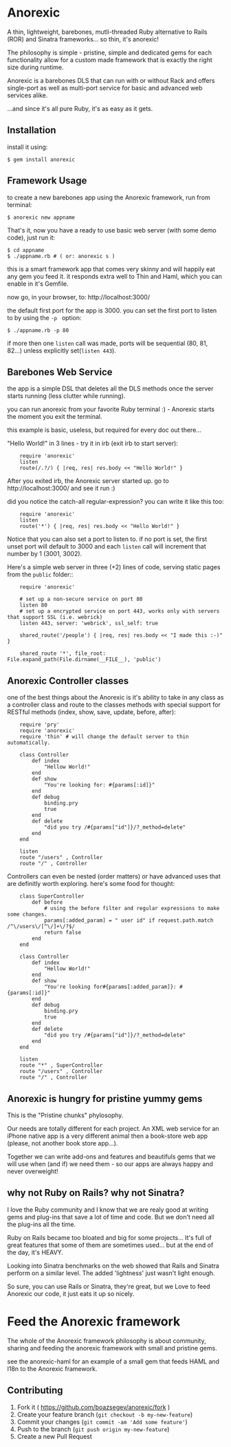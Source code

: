 # Anorexic

A thin, lightweight, barebones, mutli-threaded Ruby alternative to Rails (ROR) and Sinatra frameworks... so thin, it's anorexic!

The philosophy is simple - pristine, simple and dedicated gems for each functionality allow for a custom made framework that is exactly the right size during runtime.

Anorexic is a barebones DLS that can run with or without Rack and offers single-port as well as multi-port service for basic and advanced web services alike.

...and since it's all pure Ruby, it's as easy as it gets.

## Installation

install it using:

    $ gem install anorexic

## Framework Usage

to create a new barebones app using the Anorexic framework, run from terminal:

    $ anorexic new appname

That's it, now you have a ready to use basic web server (with some demo code), just run it:

    $ cd appname
    $ ./appname.rb # ( or: anorexic s )

this is a smart framework app that comes very skinny and will happily eat any gem you feed it. it responds extra well to Thin and Haml, which you can enable in it's Gemfile.

now go, in your browser, to: http://localhost:3000/

the default first port for the app is 3000. you can set the first port to listen to by using the `-p ` option:

    $ ./appname.rb -p 80

if more then one `listen` call was made, ports will be sequential (80, 81, 82...) unless explicitly set(`listen 443`).

## Barebones Web Service

the app is a simple DSL that deletes all the DLS methods once the server starts running (less clutter while running).

you can run anorexic from your favorite Ruby terminal :) - Anorexic starts the moment you exit the terminal.

this example is basic, useless, but required for every doc out there...

"Hello World!" in 3 lines - try it in irb (exit irb to start server):

		require 'anorexic'
		listen
		route(/.?/) { |req, res| res.body << "Hello World!" }

After you exited irb, the Anorexic server started up. go to http://localhost:3000/ and see it run :)

did you notice the catch-all regular-expression? you can write it like this too:

		require 'anorexic'
		listen
		route('*') { |req, res| res.body << "Hello World!" }

Notice that you can also set a port to listen to. if no port is set, the first unset port will default to 3000 and each `listen` call will increment that number by 1 (3001, 3002).

Here's a simple web server in three (+2) lines of code, serving static pages from the `public` folder::

		require 'anorexic'

		# set up a non-secure service on port 80
		listen 80
		# set up a encrypted service on port 443, works only with servers that support SSL (i.e. webrick)
		listen 443, server: 'webrick', ssl_self: true

		shared_route('/people') { |req, res| res.body << "I made this :-)" }

		shared_route '*', file_root: File.expand_path(File.dirname(__FILE__), 'public')

## Anorexic Controller classes

one of the best things about the Anorexic is it's ability to take in any class as a controller class and route to the classes methods with special support for RESTful methods (index, show, save, update, before, after):

		require 'pry'
		require 'anorexic'
		require 'thin' # will change the default server to thin automatically.

		class Controller
			def index
				"Hellow World!"
			end
			def show
				"You're looking for: #{params[:id]}"
			end
			def debug
				binding.pry
				true
			end
			def delete
				"did you try /#{params["id"]}/?_method=delete"
			end
		end

		listen
		route "/users" , Controller
		route "/" , Controller

Controllers can even be nested (order matters) or have advanced uses that are definitly worth exploring. here's some food for thought:

		class SuperController
			def before
				# using the before filter and regular expressions to make some changes.
				params[:added_param] = " user id" if request.path.match /^\/users\/[^\/]+\/?$/
				return false
			end
		end

		class Controller
			def index
				"Hellow World!"
			end
			def show
				"You're looking for#{params[:added_param]}: #{params[:id]}"
			end
			def debug
				binding.pry
				true
			end
			def delete
				"did you try /#{params["id"]}/?_method=delete"
			end
		end

		listen
		route "*" , SuperController
		route "/users" , Controller
		route "/" , Controller


## Anorexic is hungry for pristine yummy gems

This is the "Pristine chunks" phylosophy.

Our needs are totally different for each project. An XML web service for an iPhone native app is a very different animal then a book-store web app (please, not another book store app...).

Together we can write add-ons and features and beautifuls gems that we will use when (and if) we need them - so our apps are always happy and never overweight!

## why not Ruby on Rails? why not Sinatra?

I love the Ruby community and I know that we are realy good at writing gems and plug-ins that save a lot of time and code. But we don't need all the plug-ins all the time.

Ruby on Rails became too bloated and big for some projects... It's full of great features that some of them are sometimes used... but at the end of the day, it's HEAVY.

Looking into Sinatra benchmarks on the web showed that Rails and Sinatra perform on a similar level. The added 'lightness' just wasn't light enough.

So sure, you can use Rails or Sinatra, they're great, but we Love to feed Anorexic our code, it just eats it up so nicely.

# Feed the Anorexic framework

The whole of the Anorexic framework philosophy is about community, sharing and feeding the anorexic framework with small and pristine gems.

see the anorexic-haml for an example of a small gem that feeds HAML and I18n to the Anorexic framework.

## Contributing


1. Fork it ( https://github.com/boazsegev/anorexic/fork )
2. Create your feature branch (`git checkout -b my-new-feature`)
3. Commit your changes (`git commit -am 'Add some feature'`)
4. Push to the branch (`git push origin my-new-feature`)
5. Create a new Pull Request
